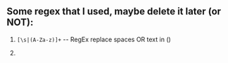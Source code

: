 ## Some regex that I used, maybe delete it later (or NOT):

1. `[\s|(A-Za-z)]+` -- RegEx replace spaces OR text in ()

2.